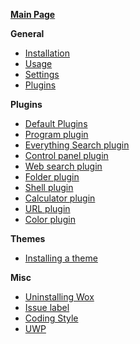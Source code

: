 **[Main Page](https://github.com/Wox-launcher/Wox/wiki)**

**General**
- [Installation](https://github.com/Wox-launcher/Wox/wiki/Getting-started.-Installation)
- [Usage](https://github.com/Wox-launcher/Wox/wiki/Getting-started.-Usage)
- [Settings](https://github.com/Wox-launcher/Wox/wiki/Getting-started.-Settings)
- [Plugins](https://github.com/Wox-launcher/Wox/wiki/Getting-started.-Plugins)

**Plugins**
- [Default Plugins](https://github.com/Wox-launcher/Wox/wiki/Default-Plugins)
 - [Program plugin](https://github.com/Wox-launcher/Wox/wiki/Default-Plugins.-Program)
 - [Everything Search plugin](https://github.com/Wox-launcher/Wox/wiki/Default-Plugins.-Everything-Search)
 - [Control panel plugin](https://github.com/Wox-launcher/Wox/wiki/Default-Plugins.-Control-Panel)
 - [Web search plugin](https://github.com/Wox-launcher/Wox/wiki/Default-Plugins.-Web-Search)
 - [Folder plugin](https://github.com/Wox-launcher/Wox/wiki/Default-Plugins.-Folder)
 - [Shell plugin](https://github.com/Wox-launcher/Wox/wiki/Default-Plugins.-Command-line)
 - [Calculator plugin](https://github.com/Wox-launcher/Wox/wiki/Default-Plugins.-Calculator)
 - [URL plugin](https://github.com/Wox-launcher/Wox/wiki/Default-Plugins.-URL)
 - [Color plugin](https://github.com/Wox-launcher/Wox/wiki/Default-Plugins.-Color)

**Themes**
- [Installing a theme](https://github.com/Wox-launcher/Wox/wiki/Themes.-Installing-a-theme)

**Misc**
- [Uninstalling Wox](https://github.com/Wox-launcher/Wox/wiki/Uninstalling-Wox)
- [Issue label](https://github.com/Wox-launcher/Wox/wiki/Issue-Labels)
- [Coding Style](https://github.com/Wox-launcher/Wox/wiki/Coding-Style)
- [UWP](https://github.com/Wox-launcher/Wox/wiki/UWP-api)